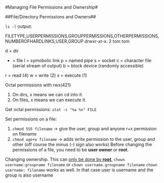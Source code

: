 #Managing File Permissions and Ownership#

##File/Directory Permissions and Owners##

`ls -l` output:

FILETYPE,USERPERMISSIONS,GROUPPERMISSIONS,OTHERPERMISSIONS,NUMBEROFHARDLINKS,USER,GROUP
drwxr-xr-x. 2 tom tom

d = dir
- = file
l = symobolic link
p = named pipe
s = socket
c = character file (serial stream of output)
b = block device (randomly accessible)

r = read (4)
w = write (2)
x = execute (1)

Octal permissions with rwx(421)
1. On dirs, x means we can cd into it.
2. On files, x means we can execute it.

Get octal permissions:
`stat -c "%a %n" FILE` 

Set permissions on a file:
1. `chmod 555 filename` -> give the user, group and anyone r+x permission on filename
2. `chmod ugo+w filename` -> adds write permission to the user, group and other (off course the minus (-) sign also works)
Before changing the permissions of a file, you need to be **user owner** or **root**. 

Changing ownership. This can [only be done by **root**.](http://superuser.com/questions/697608/chown-operation-not-permitted)
`chown username:groupname filename` or `chown username.groupname filename`
`chown username: filename` works as well. In that case user is username and the group is also username
